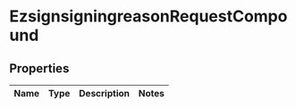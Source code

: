 
# EzsignsigningreasonRequestCompound

## Properties
| Name | Type | Description | Notes |
| ------------ | ------------- | ------------- | ------------- |




